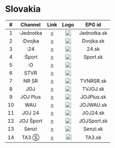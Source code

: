 <h1>Slovakia</h1>

| #   | Channel        | Link  | Logo | EPG id |
|:---:|:--------------:|:-----:|:----:|:------:|
| 1   | :Jednotka    | [>](https://sktv.plainrock127.xyz/get.php?x=STV1) | <img height="20" src="https://upload.wikimedia.org/wikipedia/commons/thumb/f/ff/Jednotka_logo.svg/1024px-Jednotka_logo.svg.png"/> | Jednotka.sk |
| 2   | :Dvojka    | [>](https://sktv.plainrock127.xyz/get.php?x=STV2) | <img height="20" src="https://upload.wikimedia.org/wikipedia/commons/thumb/b/b2/Dvojka_logo.svg/1024px-Dvojka_logo.svg.png"/> | Dvojka.sk |
| 3   | :24    | [>](https://sktv.plainrock127.xyz/get.php?x=STV24) | <img height="20" src="https://i.imgur.com/sdSsFU0.png"/> | 24.sk |
| 4   | :Šport    | [>](https://sktv.plainrock127.xyz/get.php?x=SPORT) | <img height="20" src="https://i.imgur.com/YzHipRF.png"/> | Sport.sk |
| 5   | :O    | [>](https://sktv.plainrock127.xyz/get.php?x=STV-O) | <img height="20" src="https://i.imgur.com/Nf5gEDc.png"/> |
| 6   | STVR    | [>](https://sktv.plainrock127.xyz/get.php?x=RTVS) | <img height="20" src="https://i.imgur.com/Nf5gEDc.png"/> |
| 7   | NR SR    | [>](https://sktv.plainrock127.xyz/get.php?x=NR_SR) | <img height="20" src="https://i.imgur.com/sPDiS5q.png"/> | TVNRSR.sk |
| 8   | JOJ    | [>](https://live.cdn.joj.sk/live/andromeda/joj-1080.m3u8) | <img height="20" src="https://i.imgur.com/5BAWD0z.png"/> | TVJOJ.sk |
| 9   | JOJ Plus    | [>](https://live.cdn.joj.sk/live/andromeda/plus-1080.m3u8) | <img height="20" src="https://i.imgur.com/fKPliTj.png"/> | JOJPlus.sk |
| 10  | WAU    | [>](https://live.cdn.joj.sk/live/andromeda/wau-1080.m3u8) | <img height="20" src="https://i.imgur.com/wO5ifff.png"/> | JOJWAU.sk |
| 11  | JOJ 24    | [>](https://live.cdn.joj.sk/live/andromeda/joj_news-1080.m3u8) | <img height="20" src="https://i.imgur.com/owEVXRE.png"/> | JOJ24.sk |
| 12  | JOJ Šport    | [>](https://live.cdn.joj.sk/live/andromeda/joj_sport-1080.m3u8) | <img height="20" src="https://i.imgur.com/QWEY2a5.png"/> | JOJSport.sk |
| 13  | Senzi    | [>](http://lb.streaming.sk/senzi/stream/playlist.m3u8) | <img height="20" src="https://i.imgur.com/W82dwzf.png"/> | Senzi.sk |
| 14  | TA3 Ⓢ    | [>](https://sktv.plainrock127.xyz/get.php?x=TA3) | <img height="20" src="https://i.imgur.com/kPFBxc9.png"/> | TA3.sk |

